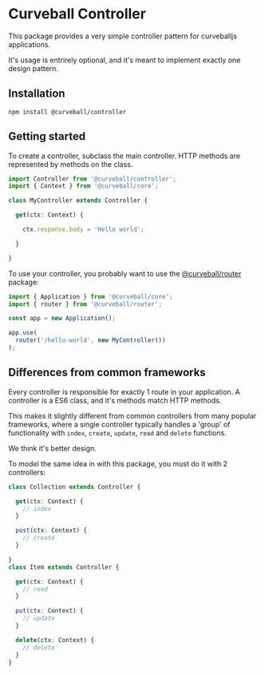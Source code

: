 Curveball Controller
=====================

This package provides a very simple controller pattern for curveballjs
applications.

It's usage is entrirely optional, and it's meant to implement exactly one
design pattern.


Installation
------------

    npm install @curveball/controller


Getting started
---------------

To create a controller, subclass the main controller. HTTP methods are
represented by methods on the class.

```typescript
import Controller from '@curveball/controller';
import { Context } from '@curveball/core';

class MyController extends Controller {

  get(ctx: Context) {

    ctx.response.body = 'Hello world';

  }

}
```

To use your controller, you probably want to use the [@curveball/router][2]
package:

```typescript
import { Application } from '@curveball/core';
import { router } from '@curveball/router';

const app = new Application();

app.use(
  router('/hello-world', new MyController())
);
```

Differences from common frameworks
----------------------------------

Every controller is responsible for exactly 1 route in your application.
A controller is a ES6 class, and it's methods match HTTP methods.

This makes it slightly different from common controllers from many popular
frameworks, where a single controller typically handles a 'group' of
functionality with `index`, `create`, `update`, `read` and `delete` functions.

We think it's better design.

To model the same idea in with this package, you must do it with 2 controllers:

```typescript
class Collection extends Controller {

  get(ctx: Context) {
    // index
  }

  post(ctx: Context) {
    // create
  }

}
class Item extends Controller {

  get(ctx: Context) {
    // read
  }

  put(ctx: Context) {
    // update
  }

  delete(ctx: Context) {
    // delete
  }
}
```

[1]: https://github.com/curveballjs/
[2]: https://github.com/curveballjs/router
